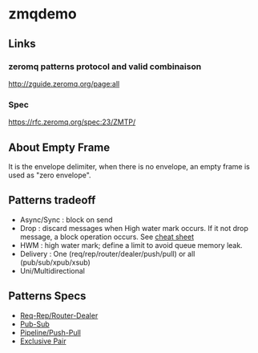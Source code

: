 # zmqdemo

## Links

### zeromq patterns protocol and valid combinaison
http://zguide.zeromq.org/page:all

### Spec
https://rfc.zeromq.org/spec:23/ZMTP/

## About Empty Frame

It is the envelope delimiter, when there is no envelope, an empty frame is used as "zero envelope".

## Patterns tradeoff

- Async/Sync : block on send
- Drop : discard messages when High water mark occurs. If it not drop message, a block operation occurs. See [cheat sheet](http://zguide.zeromq.org/page:all#Missing-Message-Problem-Solver)
- HWM : high water mark; define a limit to avoid queue memory leak.
- Delivery : One (req/rep/router/dealer/push/pull) or all (pub/sub/xpub/xsub)
- Uni/Multidirectional

## Patterns Specs

- [Req-Rep/Router-Dealer](https://rfc.zeromq.org/spec:28/REQREP/)
- [Pub-Sub](https://rfc.zeromq.org/spec:29/PUBSUB/)
- [Pipeline/Push-Pull](http://rfc.zeromq.org/spec:30/PIPELINE)
- [Exclusive Pair](https://rfc.zeromq.org/spec:31/EXPAIR/)
